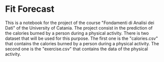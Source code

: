 # Fit Forecast
This is a notebook for the project of the course "Fondamenti di Analisi dei Dati" of the University of Catania. The project consist in the prediction of the calories burned by a person during a physical activity. There is two dataset that will be used for this purpose. The first one is the "calories.csv" that contains the calories burned by a person during a physical activity. The second one is the "exercise.csv" that contains the data of the physical activity. 

